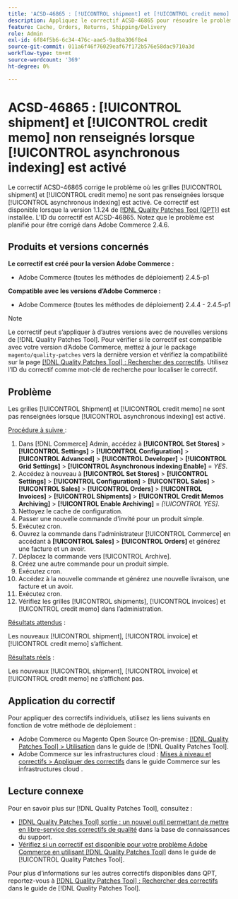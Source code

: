 ```yaml
---
title: 'ACSD-46865 : [!UICONTROL shipment] et [!UICONTROL credit memo] non renseignés lorsque [!UICONTROL asynchronous indexing] est activé'
description: Appliquez le correctif ACSD-46865 pour résoudre le problème d’Adobe Commerce où les grilles [!UICONTROL shipment] et [!UICONTROL credit memo] ne sont pas renseignées lorsque [!UICONTROL asynchronous indexing] est activé.
feature: Cache, Orders, Returns, Shipping/Delivery
role: Admin
exl-id: 6f84f5b6-6c34-476c-aae5-9a8ba306f8e4
source-git-commit: 011a6f46f76029eaf67f172b576e58dac9710a3d
workflow-type: tm+mt
source-wordcount: '369'
ht-degree: 0%

---
```


# ACSD-46865 : [!UICONTROL shipment] et [!UICONTROL credit memo] non renseignés lorsque [!UICONTROL asynchronous indexing] est activé

Le correctif ACSD-46865 corrige le problème où les grilles [!UICONTROL shipment] et [!UICONTROL credit memo] ne sont pas renseignées lorsque [!UICONTROL asynchronous indexing] est activé. Ce correctif est disponible lorsque la version 1.1.24 de [[!DNL Quality Patches Tool (QPT)]](https://experienceleague.adobe.com/fr/docs/commerce-operations/tools/quality-patches-tool/quality-patches-tool-to-self-serve-quality-patches) est installée. L’ID du correctif est ACSD-46865. Notez que le problème est planifié pour être corrigé dans Adobe Commerce 2.4.6.

## Produits et versions concernés

**Le correctif est créé pour la version Adobe Commerce :**

* Adobe Commerce (toutes les méthodes de déploiement) 2.4.5-p1

**Compatible avec les versions d’Adobe Commerce :**

* Adobe Commerce (toutes les méthodes de déploiement) 2.4.4 - 2.4.5-p1

>[!NOTE]
>
>Le correctif peut s’appliquer à d’autres versions avec de nouvelles versions de [!DNL Quality Patches Tool]. Pour vérifier si le correctif est compatible avec votre version d’Adobe Commerce, mettez à jour le package `magento/quality-patches` vers la dernière version et vérifiez la compatibilité sur la page [[!DNL Quality Patches Tool] : Rechercher des correctifs](https://experienceleague.adobe.com/tools/commerce-quality-patches/index.html?lang=fr). Utilisez l’ID du correctif comme mot-clé de recherche pour localiser le correctif.

## Problème

Les grilles [!UICONTROL Shipment] et [!UICONTROL credit memo] ne sont pas renseignées lorsque [!UICONTROL asynchronous indexing] est activé.

<u>Procédure à suivre </u> :

1. Dans [!DNL Commerce] Admin, accédez à **[!UICONTROL Set Stores]** > **[!UICONTROL Settings]** > **[!UICONTROL Configuration]** > **[!UICONTROL Advanced]** > **[!UICONTROL Developer]** > **[!UICONTROL Grid Settings]** > **[!UICONTROL Asynchronous indexing Enable]** = *YES*.
2. Accédez à nouveau à **[!UICONTROL Set Stores]** > **[!UICONTROL Settings]** > **[!UICONTROL Configuration]** > **[!UICONTROL Sales]** > **[!UICONTROL Sales]** > **[!UICONTROL Orders]** > **[!UICONTROL Invoices]** > **[!UICONTROL Shipments]** > **[!UICONTROL Credit Memos Archiving]** > **[!UICONTROL Enable Archiving]** = *[!UICONTROL YES]*.
3. Nettoyez le cache de configuration.
4. Passer une nouvelle commande d&#39;invité pour un produit simple.
5. Exécutez cron.
6. Ouvrez la commande dans l&#39;administrateur [!UICONTROL Commerce] en accédant à **[!UICONTROL Sales]** > **[!UICONTROL Orders]** et générez une facture et un avoir.
7. Déplacez la commande vers [!UICONTROL Archive].
8. Créez une autre commande pour un produit simple.
9. Exécutez cron.
10. Accédez à la nouvelle commande et générez une nouvelle livraison, une facture et un avoir.
11. Exécutez cron.
12. Vérifiez les grilles [!UICONTROL shipments], [!UICONTROL invoices] et [!UICONTROL credit memo] dans l’administration.

<u>Résultats attendus</u> :

Les nouveaux [!UICONTROL shipment], [!UICONTROL invoice] et [!UICONTROL credit memo] s’affichent.

<u>Résultats réels</u> :

Les nouveaux [!UICONTROL shipment], [!UICONTROL invoice] et [!UICONTROL credit memo] ne s’affichent pas.

## Application du correctif

Pour appliquer des correctifs individuels, utilisez les liens suivants en fonction de votre méthode de déploiement :

* Adobe Commerce ou Magento Open Source On-premise : [[!DNL Quality Patches Tool] > Utilisation](/help/tools/quality-patches-tool/usage.md) dans le guide de [!DNL Quality Patches Tool].
* Adobe Commerce sur les infrastructures cloud : [Mises à niveau et correctifs > Appliquer des correctifs](https://experienceleague.adobe.com/docs/commerce-cloud-service/user-guide/develop/upgrade/apply-patches.html?lang=fr) dans le guide Commerce sur les infrastructures cloud .

## Lecture connexe

Pour en savoir plus sur [!DNL Quality Patches Tool], consultez :

* [[!DNL Quality Patches Tool] sortie : un nouvel outil permettant de mettre en libre-service des correctifs de qualité](https://experienceleague.adobe.com/fr/docs/commerce-operations/tools/quality-patches-tool/quality-patches-tool-to-self-serve-quality-patches) dans la base de connaissances du support.
* [Vérifiez si un correctif est disponible pour votre problème Adobe Commerce en utilisant [!DNL Quality Patches Tool]](/help/tools/quality-patches-tool/patches-available-in-qpt/check-patch-for-magento-issue-with-magento-quality-patches.md) dans le guide de [!UICONTROL Quality Patches Tool].


Pour plus d’informations sur les autres correctifs disponibles dans QPT, reportez-vous à [[!DNL Quality Patches Tool] : Rechercher des correctifs](https://experienceleague.adobe.com/tools/commerce-quality-patches/index.html?lang=fr) dans le guide de [!DNL Quality Patches Tool].
